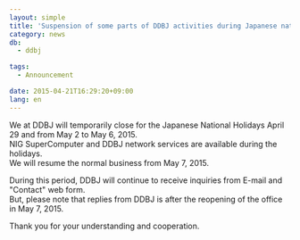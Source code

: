 ```yaml
---
layout: simple
title: 'Suspension of some parts of DDBJ activities during Japanese national holidays'
category: news
db:
  - ddbj

tags:
  - Announcement

date: 2015-04-21T16:29:20+09:00
lang: en
---
```


<p>We at DDBJ will temporarily close for the Japanese National Holidays April 29 and from May 2 to May 6, 2015.<br>NIG SuperComputer and DDBJ network services are available during the holidays.<br>We will resume the normal business from May 7, 2015.</p>

<p>During this period, DDBJ will continue to receive inquiries from E-mail and "Contact" web form.<br>But, please note that replies from DDBJ is after the reopening of the office in May 7, 2015.</p>

<p>Thank you for your understanding and cooperation.</p>
